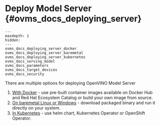 # Deploy Model Server {#ovms_docs_deploying_server}

```{toctree}
---
maxdepth: 1
hidden:
---
ovms_docs_deploying_server_docker
ovms_docs_deploying_server_baremetal
ovms_docs_deploying_server_kubernetes
ovms_docs_serving_model
ovms_docs_parameters
ovms_docs_target_devices
ovms_docs_security
```

There are multiple options for deploying OpenVINO Model Server

1. [With Docker](deploying_server_docker.md) - use pre-built container images available on Docker Hub and Red Hat Ecosystem Catalog or build your own image from source.
2. [On baremetal Linux or Windows](deploying_server_baremetal.md) - download packaged binary and run it directly on your system.
3. [In Kubernetes](deploying_server_kubernetes.md) - use helm chart, Kubernetes Operator or OpenShift Operator.
